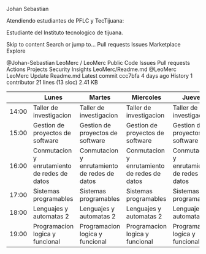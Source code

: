 
Johan Sebastian

Atendiendo estudiantes de PFLC y TecTijuana:

Estudiante del Instituto tecnologico de tijuana.


Skip to content
Search or jump to…
Pull requests
Issues
Marketplace
Explore
 
@Johan-Sebastian 
LeoMerc
/
LeoMerc
Public
Code
Issues
Pull requests
Actions
Projects
Security
Insights
LeoMerc/Readme.md
@LeoMerc
LeoMerc Update Readme.md
Latest commit ccc7bfa 4 days ago
 History
 1 contributor
21 lines (13 sloc)  2.41 KB



|  | Lunes                                        | Martes                                       | Miercoles                                    | Jueves                                       | Viernes                                      |
|-------|----------------------------------------------|----------------------------------------------|----------------------------------------------|----------------------------------------------|----------------------------------------------|
| 14:00 | Taller de investigacion                      | Taller de investigacion                      | Taller de investigacion                      | Taller de investigacion                      | Taller de investigacion                      |
| 15:00 | Gestion de proyectos de software             | Gestion de proyectos de software             | Gestion de proyectos de software             | Gestion de proyectos de software             | Gestion de proyectos de software             |
| 16:00 | Conmutacion y enrutamiento de redes de datos | Conmutacion y enrutamiento de redes de datos | Conmutacion y enrutamiento de redes de datos | Conmutacion y enrutamiento de redes de datos | Conmutacion y enrutamiento de redes de datos |
| 17:00 | Sistemas programables                        | Sistemas programables                        | Sistemas programables                        | Sistemas programables                        | Sistemas programables                        |
| 18:00 | Lenguajes y automatas 2                      | Lenguajes y automatas 2                      | Lenguajes y automatas 2                      | Lenguajes y automatas 2                      | Lenguajes y automatas 2                      |
| 19:00 | Programacion logica y funcional              | Programacion logica y funcional              | Programacion logica y funcional              | Programacion logica y funcional              | Programacion logica y funcional              |
